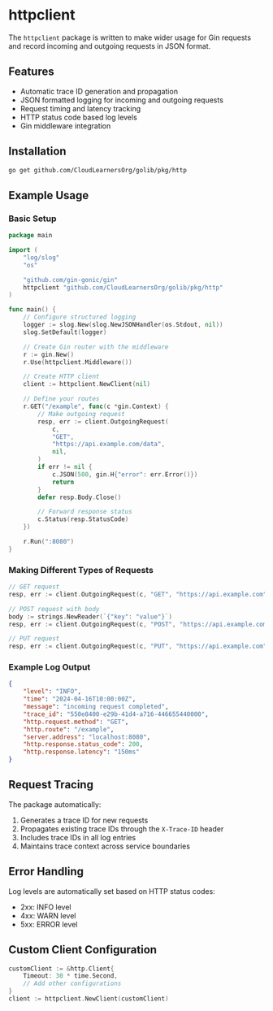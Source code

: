 # httpclient

The `httpclient` package is written to make wider usage for Gin requests and record incoming and outgoing requests in JSON format.

## Features
- Automatic trace ID generation and propagation
- JSON formatted logging for incoming and outgoing requests
- Request timing and latency tracking
- HTTP status code based log levels
- Gin middleware integration

## Installation
```bash
go get github.com/CloudLearnersOrg/golib/pkg/http
```

## Example Usage

### Basic Setup
```go
package main

import (
    "log/slog"
    "os"

    "github.com/gin-gonic/gin"
    httpclient "github.com/CloudLearnersOrg/golib/pkg/http"
)

func main() {
    // Configure structured logging
    logger := slog.New(slog.NewJSONHandler(os.Stdout, nil))
    slog.SetDefault(logger)

    // Create Gin router with the middleware
    r := gin.New()
    r.Use(httpclient.Middleware())

    // Create HTTP client
    client := httpclient.NewClient(nil)

    // Define your routes
    r.GET("/example", func(c *gin.Context) {
        // Make outgoing request
        resp, err := client.OutgoingRequest(
            c,
            "GET",
            "https://api.example.com/data",
            nil,
        )
        if err != nil {
            c.JSON(500, gin.H{"error": err.Error()})
            return
        }
        defer resp.Body.Close()

        // Forward response status
        c.Status(resp.StatusCode)
    })

    r.Run(":8080")
}
```

### Making Different Types of Requests
```go
// GET request
resp, err := client.OutgoingRequest(c, "GET", "https://api.example.com", nil)

// POST request with body
body := strings.NewReader(`{"key": "value"}`)
resp, err := client.OutgoingRequest(c, "POST", "https://api.example.com", body)

// PUT request
resp, err := client.OutgoingRequest(c, "PUT", "https://api.example.com", body)
```

### Example Log Output
```json
{
    "level": "INFO",
    "time": "2024-04-16T10:00:00Z",
    "message": "incoming request completed",
    "trace_id": "550e8400-e29b-41d4-a716-446655440000",
    "http.request.method": "GET",
    "http.route": "/example",
    "server.address": "localhost:8080",
    "http.response.status_code": 200,
    "http.response.latency": "150ms"
}
```

## Request Tracing
The package automatically:
1. Generates a trace ID for new requests
2. Propagates existing trace IDs through the `X-Trace-ID` header
3. Includes trace IDs in all log entries
4. Maintains trace context across service boundaries

## Error Handling
Log levels are automatically set based on HTTP status codes:
- 2xx: INFO level
- 4xx: WARN level
- 5xx: ERROR level

## Custom Client Configuration
```go
customClient := &http.Client{
    Timeout: 30 * time.Second,
    // Add other configurations
}
client := httpclient.NewClient(customClient)
```